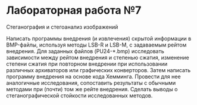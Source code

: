 # Лабораторная работа №7
Стеганография и стегоанализ изображений

Написать программы внедрения (и извлечения) скрытой информации в BMP-файлы, используя методы LSB-R и LSB-M, с задаваемым рейтом внедрения.
Для заданных файлов (PU24-*.bmp) исследовать зависимости между рейтом внедрения и степенью сжатия, изменение степени сжатия при повторном внедрении при использовании различных архиваторов или графических конверторов. 
Затем написать программу внедрения на основе кода Хемминга. Провести для нее аналогичные исследования, сопоставить результаты с обычными методами при (почти) том же рейте внедрения.
Сделать выводы о стеганографической стойкости исследованных методов.
